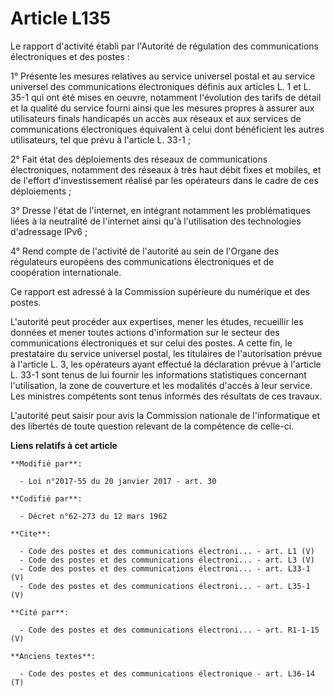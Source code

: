 # Article L135

Le rapport d'activité établi par l'Autorité de régulation des communications électroniques et des postes : 

1° Présente les mesures relatives au service universel postal et au service universel des communications électroniques
définis aux articles L. 1 et L. 35-1 qui ont été mises en oeuvre, notamment l'évolution des tarifs de détail et la qualité du
service fourni ainsi que les mesures propres à assurer aux utilisateurs finals handicapés un accès aux réseaux et aux
services de communications électroniques équivalent à celui dont bénéficient les autres utilisateurs, tel que prévu à
l'article L. 33-1 ; 

2° Fait état des déploiements des réseaux de communications électroniques, notamment des réseaux à très haut débit fixes et
mobiles, et de l'effort d'investissement réalisé par les opérateurs dans le cadre de ces déploiements ; 

3° Dresse l'état de l'internet, en intégrant notamment les problématiques liées à la neutralité de l'internet ainsi qu'à
l'utilisation des technologies d'adressage IPv6 ; 

4° Rend compte de l'activité de l'autorité au sein de l'Organe des régulateurs européens des communications électroniques et
de coopération internationale. 

Ce rapport est adressé à la Commission supérieure du numérique et des postes. 

L'autorité peut procéder aux expertises, mener les études, recueillir les données et mener toutes actions d'information sur
le secteur des communications électroniques et sur celui des postes. A cette fin, le prestataire du service universel postal,
les titulaires de l'autorisation prévue à l'article L. 3, les opérateurs ayant effectué la déclaration prévue à l'article L.
33-1 sont tenus de lui fournir les informations statistiques concernant l'utilisation, la zone de couverture et les modalités
d'accès à leur service. Les ministres compétents sont tenus informés des résultats de ces travaux. 

L'autorité peut saisir pour avis la Commission nationale de l'informatique et des libertés de toute question relevant de la
compétence de celle-ci.

**Liens relatifs à cet article**

	**Modifié par**:

	  - Loi n°2017-55 du 20 janvier 2017 - art. 30

	**Codifié par**:

	  - Décret n°62-273 du 12 mars 1962

	**Cite**:

	  - Code des postes et des communications électroni... - art. L1 (V)
	  - Code des postes et des communications électroni... - art. L3 (V)
	  - Code des postes et des communications électroni... - art. L33-1 (V)
	  - Code des postes et des communications électroni... - art. L35-1 (V)

	**Cité par**:

	  - Code des postes et des communications électroni... - art. R1-1-15 (V)

	**Anciens textes**:

	  - Code des postes et des communications électronique - art. L36-14 (T)

